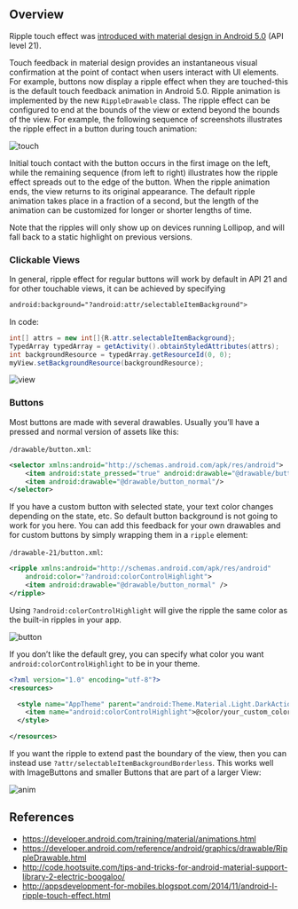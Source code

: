 ## Overview

Ripple touch effect was [introduced with material design in Android 5.0](https://www.youtube.com/watch?v=97SWYiRtF0Y&t=482) (API level 21).

Touch feedback in material design provides an instantaneous visual confirmation at the point of contact when users interact with UI elements. For example, buttons now display a ripple effect when they are touched-this is the default touch feedback animation in Android 5.0. Ripple animation is implemented by the new `RippleDrawable` class. The ripple effect can be configured to end at the bounds of the view or extend beyond the bounds of the view. For example, the following sequence of screenshots illustrates the ripple effect in a button during touch animation:

  ![touch](https://i.imgur.com/hrkinJY.png)

Initial touch contact with the button occurs in the first image on the left, while the remaining sequence (from left to right) illustrates how the ripple effect spreads out to the edge of the button. When the ripple animation ends, the view returns to its original appearance. The default ripple animation takes place in a fraction of a second, but the length of the animation can be customized for longer or shorter lengths of time.

Note that the ripples will only show up on devices running Lollipop, and will fall back to a static highlight on previous versions.

### Clickable Views

In general, ripple effect for regular buttons will work by default in API 21 and for other touchable views, it can be achieved by specifying

```xml
android:background="?android:attr/selectableItemBackground">
```

In code:

```java
int[] attrs = new int[]{R.attr.selectableItemBackground};
TypedArray typedArray = getActivity().obtainStyledAttributes(attrs);
int backgroundResource = typedArray.getResourceId(0, 0);
myView.setBackgroundResource(backgroundResource);
```

  ![view](https://i.imgur.com/SkExpyw.gif)


### Buttons

Most buttons are made with several drawables. Usually you’ll have a pressed and normal version of assets like this:

`/drawable/button.xml`:

```xml
<selector xmlns:android="http://schemas.android.com/apk/res/android">
    <item android:state_pressed="true" android:drawable="@drawable/button_pressed"/>
    <item android:drawable="@drawable/button_normal"/>
</selector>
```

If you have a custom button with selected state, your text color changes depending on the state, etc. So default button background is not going to work for you here. You can add this feedback for your own drawables and for custom buttons by simply wrapping them in a `ripple` element:

`/drawable-21/button.xml`:

```xml
<ripple xmlns:android="http://schemas.android.com/apk/res/android"
    android:color="?android:colorControlHighlight">
    <item android:drawable="@drawable/button_normal" />
</ripple>
```

Using `?android:colorControlHighlight` will give the ripple the same color as the built-in ripples in your app.

  ![button](https://i.imgur.com/L9ZnabL.gif)

If you don’t like the default grey, you can specify what color you want `android:colorControlHighlight` to be in your theme.

```xml
<?xml version="1.0" encoding="utf-8"?>
<resources>

  <style name="AppTheme" parent="android:Theme.Material.Light.DarkActionBar">
    <item name="android:colorControlHighlight">@color/your_custom_color</item>
  </style>

</resources>
```

If you want the ripple to extend past the boundary of the view, then you can instead use `?attr/selectableItemBackgroundBorderless`. This works well with ImageButtons and smaller Buttons that are part of a larger View:

  ![anim](https://i.imgur.com/RYQ6nnB.gif)

## References

* <https://developer.android.com/training/material/animations.html>
* <https://developer.android.com/reference/android/graphics/drawable/RippleDrawable.html>
* <http://code.hootsuite.com/tips-and-tricks-for-android-material-support-library-2-electric-boogaloo/>
* <http://appsdevelopment-for-mobiles.blogspot.com/2014/11/android-l-ripple-touch-effect.html>
